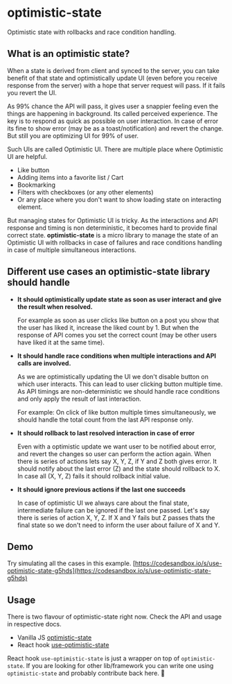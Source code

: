 # optimistic-state

Optimistic state with rollbacks and race condition handling.

## What is an optimistic state?

When a state is derived from client and synced to the server, you can take benefit of that state and optimistically update UI (even before you receive response from the server) with a hope that server request will pass. If it fails you revert the UI.

As 99% chance the API will pass, it gives user a snappier feeling even the things are happening in background. Its called perceived experience. The key is to respond as quick as possible on user interaction. In case of error its fine to show error (may be as a toast/notification) and revert the change. But still you are optimizing UI for 99% of user.

Such UIs are called Optimistic UI. There are multiple place where Optimistic UI are helpful.

- Like button
- Adding items into a favorite list / Cart
- Bookmarking
- Filters with checkboxes (or any other elements)
- Or any place where you don't want to show loading state on interacting element.

But managing states for Optimistic UI is tricky. As the interactions and API response and timing is non deterministic, it becomes hard to provide final correct state. **optimistic-state** is a micro library to manage the state of an Optimistic UI with rollbacks in case of failures and race conditions handling in case of multiple simultaneous interactions.

## Different use cases an optimistic-state library should handle

- **It should optimistically update state as soon as user interact and give the result when resolved.**

  For example as soon as user clicks like button on a post you show that the user has liked it, increase the liked count by 1. But when the response of API comes you set the correct count (may be other users have liked it at the same time).

- **It should handle race conditions when multiple interactions and API calls are involved.**

  As we are optimistically updating the UI we don't disable button on which user interacts. This can lead to user clicking button multiple time. As API timings are non-deterministic we should handle race conditions and only apply the result of last interaction.

  For example: On click of like button multiple times simultaneously, we should handle the total count from the last API response only.

- **It should rollback to last resolved interaction in case of error**

  Even with a optimistic update we want user to be notified about error, and revert the changes so user can perform the action again. When there is series of actions lets say X, Y, Z, if Y and Z both gives error. It should notify about the last error (Z) and the state should rollback to X. In case all (X, Y, Z) fails it should rollback initial value.

- **It should ignore previous actions if the last one succeeds**

  In case of optimistic UI we always care about the final state, intermediate failure can be ignored if the last one passed.
  Let's say there is series of action X, Y, Z. If X and Y fails but Z passes thats the final state so we don't need to inform the user about failure of X and Y.

## Demo

Try simulating all the cases in this example. [https://codesandbox.io/s/use-optimistic-state-g5hds](https://codesandbox.io/s/use-optimistic-state-g5hds)

## Usage

There is two flavour of optimistic-state right now. Check the API and usage in respective docs.

- Vanilla JS [optimistic-state](packages/optimistic-state/README.md)
- React hook [use-optimistic-state](packages/use-optimistic-state/README.md)

React hook `use-optimistic-state` is just a wrapper on top of `optimistic-state`. If you are looking for other lib/framework you can write one using `optimistic-state` and probably contribute back here. 🙂
